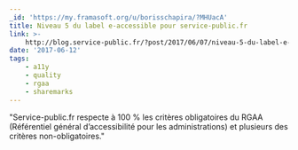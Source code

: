 ```yaml
---
_id: 'https://my.framasoft.org/u/borisschapira/?MHUacA'
title: Niveau 5 du label e-accessible pour service-public.fr
link: >-
    http://blog.service-public.fr/?post/2017/06/07/niveau-5-du-label-e-accessible-pour-service-publicfr
date: '2017-06-12'
tags:
    - a11y
    - quality
    - rgaa
    - sharemarks
---
```


<div class="markdown"><p>&quot;Service-public.fr respecte à 100 % les critères obligatoires du RGAA (Référentiel général d’accessibilité pour les administrations) et plusieurs des critères non-obligatoires.&quot;
</p></div>
